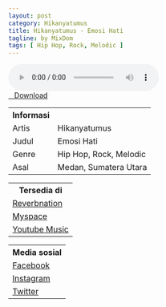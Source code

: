 ```yaml
---
layout: post
category: Hikanyatumus
title: Hikanyatumus - Emosi Hati
tagline: by MixDom
tags: [ Hip Hop, Rock, Melodic ]
---
```


<audio class='js-player' style="--plyr-color-main: #212121;" controls>
<source src="https://drive.google.com/uc?authuser=0&id=10Aaan1lDSrXg0GSrI1mvJYi8-TyQ_Gbk&export=download" type="audio/mp3">
</audio>

<!--more-->

<div class="post-button text-center">
<a class="btn" href="https://drive.google.com/uc?authuser=0&id=10Aaan1lDSrXg0GSrI1mvJYi8-TyQ_Gbk&export=download">
<i class="fa fa-caret-down" aria-hidden="true"></i>&nbsp; &nbsp;Download
</a>
</div>

<table>
<tr>
<th>Informasi</th>
<th></th>
</tr>
<tr>
<td>Artis</td>
<td>Hikanyatumus</td>
</tr>
<tr>
<td>Judul</td>
<td>Emosi Hati</td>
</tr>
<tr>
<td>Genre</td>
<td>Hip Hop, Rock, Melodic</td>
</tr>
<tr>
<td>Asal</td>
<td>Medan, Sumatera Utara</td>
</tr>
</table>

<table>
<tr>
<th>Tersedia di</th>
</tr>
<tr>
<td><a href="https://www.reverbnation.com/hikanyatumus" target="_blank">Reverbnation</a></td>
</tr>
<tr>
<td><a href="https://myspace.com/hikanyatumus" target="_blank">Myspace</a></td>
</tr>
<tr>
<td><a href="https://music.youtube.com/watch?v=Vu7kMcDQqXs" target="_blank">Youtube Music</a></td>
</tr>
</table>

<table>
<tr>
<th>Media sosial</th>
</tr>
<tr>
<td><a href="https://facebook.com/Hikanyatumus.ID" target="_blank">Facebook</a></td>
</tr>
<tr>
<td><a href="https://instagram.com/hikanyatumusofficial" target="_blank">Instagram</a></td>
</tr>
<tr>
<td><a href="https://twitter.com/hikanyatumus" target="_blank">Twitter</a></td>
</tr>
</table>
